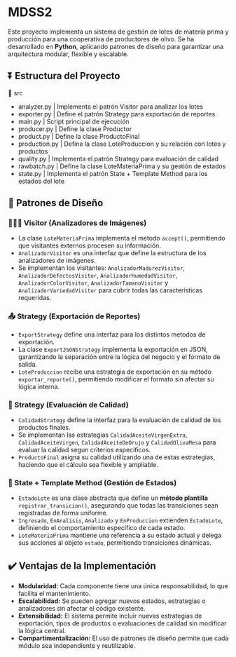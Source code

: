 # MDSS2

Este proyecto implementa un sistema de gestión de lotes de materia prima y producción para una cooperativa de productores de olivo. Se ha desarrollado en **Python**, aplicando patrones de diseño para garantizar una arquitectura modular, flexible y escalable.

## ⏬ Estructura del Proyecto

📁 src
- analyzer.py | Implementa el patrón Visitor para analizar los lotes
- exporter.py | Define el patrón Strategy para exportación de reportes
- main.py | Script principal de ejecución
- producer.py | Define la clase Productor
- product.py | Define la clase ProductoFinal
- production.py | Define la clase LoteProduccion y su relación con lotes y productos
- quality.py | Implementa el patrón Strategy para evaluación de calidad
- rawbatch.py | Define la clase LoteMateriaPrima y su gestión de estados
- state.py | Implementa el patrón State + Template Method para los estados del lote


## 🧱 Patrones de Diseño

### 🕵🏼‍♂️ Visitor (Analizadores de Imágenes)
- La clase `LoteMateriaPrima` implementa el metodo `accept()`, permitiendo que visitantes externos procesen su información.
- `AnalizadorVisitor` es una interfaz que define la estructura de los analizadores de imágenes.
- Se implementan los visitantes: `AnalizadorMadurezVisitor`, `AnalizadorDefectosVisitor`, `AnalizadorHumedadVisitor`, `AnalizadorColorVisitor`, `AnalizadorTamanoVisitor` y `AnalizadorVariedadVisitor` para cubrir todas las características requeridas.

### 📤 Strategy (Exportación de Reportes)
- `ExportStrategy` define una interfaz para los distintos metodos de exportación.
- La clase `ExportJSONStrategy` implementa la exportación en JSON, garantizando la separación entre la lógica del negocio y el formato de salida.
- `LoteProduccion` recibe una estrategia de exportación en su método `exportar_reporte()`, permitiendo modificar el formato sin afectar su lógica interna.

### 💎 Strategy (Evaluación de Calidad)
- `CalidadStrategy` define la interfaz para la evaluación de calidad de los productos finales.
- Se implementan las estrategias `CalidadAceiteVirgenExtra`, `CalidadAceiteVirgen`, `CalidadAceiteDeOrujo` y `CalidadOlivaMesa` para evaluar la calidad segun criterios específicos.
- `ProductoFinal` asigna su calidad utilizando una de estas estrategias, haciendo que el cálculo sea flexible y ampliable.

### 🚩 State + Template Method (Gestión de Estados)
- `EstadoLote` es una clase abstracta que define un **método plantilla** `registrar_transicion()`, asegurando que todas las transiciones sean registradas de forma uniforme.
- `Ingresado`, `EnAnalisis`, `Analizado` y `EnProduccion` extienden `EstadoLote`, definiendo el comportamiento específico de cada estado.
- `LoteMateriaPrima` mantiene una referencia a su estado actual y delega sus acciones al objeto `estado`, permitiendo transiciones dinámicas.

## ✔️ Ventajas de la Implementación

- **Modularidad:** Cada componente tiene una única responsabilidad, lo que facilita el mantenimiento.
- **Escalabilidad:** Se pueden agregar nuevos estados, estrategias o analizadores sin afectar el código existente.
- **Extensibilidad:** El sistema permite incluir nuevas estrategias de exportación, tipos de productos o evaluaciones de calidad sin modificar la lógica central.
- **Compartimentalización:** El uso de patrones de diseño permite que cada módulo sea independiente y reutilizable.
